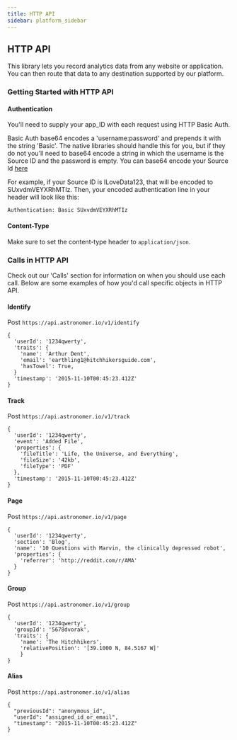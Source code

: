 ```yaml
---
title: HTTP API
sidebar: platform_sidebar
---
```


## HTTP API

This library lets you record analytics data from any website or application. You can then route that data to any destination supported by our platform.

### Getting Started with HTTP API

#### Authentication

You'll need to supply your app_ID with each request using HTTP Basic Auth.

Basic Auth base64 encodes a 'username:password' and prepends it with the string 'Basic'. The native libraries should handle this for you, but if they do not you'll need to base64 encode a string in which the username is the Source ID and the password is empty. You can base64 encode your Source Id [here](https://www.base64encode.org/)

For example, if your Source ID is ILoveData123, that will be encoded to SUxvdmVEYXRhMTIz. Then, your encoded authentication line in your header will look like this:
```
Authentication: Basic SUxvdmVEYXRhMTIz
```

#### Content-Type

Make sure to set the content-type header to `application/json`.

### Calls in HTTP API

Check out our 'Calls' section for information on when you should use each call. Below are some examples of how you'd call specific objects in HTTP API.

#### Identify

Post `https://api.astronomer.io/v1/identify`
```
{
  'userId': '1234qwerty',
  'traits': {
    'name': 'Arthur Dent',
    'email': 'earthling1@hitchhikersguide.com',
    'hasTowel': True,
  }
  'timestamp': '2015-11-10T00:45:23.412Z'
}
```

#### Track

Post `https://api.astronomer.io/v1/track`
```
{
  'userId': '1234qwerty',
  'event': 'Added File',
  'properties': {
    'fileTitle': 'Life, the Universe, and Everything',
    'fileSize': '42kb',
    'fileType': 'PDF'
  },
  'timestamp': '2015-11-10T00:45:23.412Z'
}
```

#### Page

Post `https://api.astronomer.io/v1/page`
```
{
  'userId': '1234qwerty',
  'section': 'Blog',
  'name': '10 Questions with Marvin, the clinically depressed robot',
  'properties': {
    'referrer': 'http://reddit.com/r/AMA'
  }
}
```

#### Group

Post `https://api.astronomer.io/v1/group`
```
{
  'userId': '1234qwerty',
  'groupId': '5678dvorak',
  'traits': {
    'name': 'The Hitchhikers',
    'relativePosition': '[39.1000 N, 84.5167 W]'
    }
}
```

#### Alias

Post  `https://api.astronomer.io/v1/alias`
```
{
  "previousId": "anonymous_id",
  "userId": "assigned_id_or_email",
  "timestamp": "2015-11-10T00:45:23.412Z"
}
```